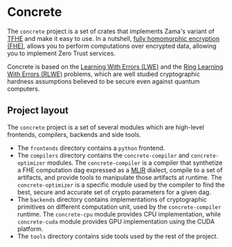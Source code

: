 # Concrete

The `concrete` project is a set of crates that implements Zama's variant of
[TFHE](https://eprint.iacr.org/2018/421.pdf) and make it easy to use. In a nutshell,
[fully homomorphic encryption (FHE)](https://en.wikipedia.org/wiki/Homomorphic_encryption), allows
you to perform computations over encrypted data, allowing you to implement Zero Trust services.

Concrete is based on the
[Learning With Errors (LWE)](https://cims.nyu.edu/~regev/papers/lwesurvey.pdf) and the
[Ring Learning With Errors (RLWE)](https://eprint.iacr.org/2012/230.pdf) problems, which are well
studied cryptographic hardness assumptions believed to be secure even against quantum computers.


## Project layout

The `concrete` project is a set of several modules which are high-level frontends, compilers, backends and side tools.

- The `frontends` directory contains a `python` frontend.
- The `compilers` directory contains the `concrete-compiler` and `concrete-optimizer` modules. The `concrete-compiler` is a compiler that synthetize a FHE computation dag expressed as a [MLIR](https://mlir.llvm.org/) dialect, compile to a set of artifacts, and provide tools to manipulate those artifacts at runtime. The `concrete-optimizer` is a specific module used by the compiler to find the best, secure and accurate set of crypto parameters for a given dag.
- The `backends` directory contains implementations of cryptographic primitives on different computation unit, used by the `concrete-compiler` runtime. The `concrete-cpu` module provides CPU implementation, while `concrete-cuda` module provides GPU implementation using the CUDA platform.
- The `tools` directory contains side tools used by the rest of the project.
